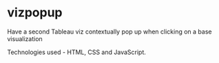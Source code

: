 # vizpopup
Have a second Tableau viz contextually pop up when clicking on a base visualization

Technologies used - HTML, CSS and JavaScript.
